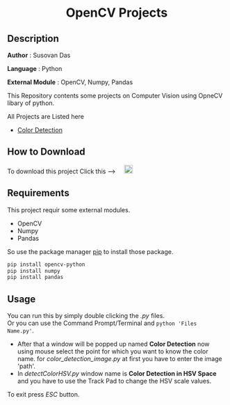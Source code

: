 #
**<H1 align = "center">OpenCV Projects</H1>**

## Description

**Author** : Susovan Das

**Language** : Python  

**External Module** : OpenCV, Numpy, Pandas

This Repository contents some projects on Computer Vision using OpneCV libary of python.

All Projects are Listed here

* [Color Detection](Color_Detection/)

## How to Download

To download this project Click this --> &nbsp; &nbsp; [<img src="https://github.com/SusovanGithub/OpenCV-Projects/blob/master/Assets/.download_icon.png" width="20" height="20"/>][DownGit]

## Requirements

This project requir some external modules.
* OpenCV
* Numpy
* Pandas

So use the package manager [pip](https://pypi.org/project/pip/) to install those package.

```bash
pip install opencv-python
pip install numpy
pip install pandas
```

## Usage

You can run this by simply double clicking the _.py_ files.  
Or you can use the Command Prompt/Terminal and `python 'Files Name.py'`.  

* After that a window will be popped up named **Color Detection** now using mouse select the point for which you want to know the color name. for _color_detection_image.py_ at first you have to enter the image 'path'.
* In _detectColorHSV.py_ window name is **Color Detection in HSV Space** and you have to use the Track Pad to change the HSV scale values.

To exit press _ESC_ button.

<!--Inner Links-->
[imgGif]: https://github.com/SusovanGithub/OpenCV-Projects/blob/master/Assets/color_detection_image.gif
[webcamGif]: https://github.com/SusovanGithub/OpenCV-Projects/blob/master/Assets/color_detection_webcam.gif
[imgHSVGif]: https://github.com/SusovanGithub/OpenCV-Projects/blob/master/Assets/detectColorHSV.gif
[DownGit]: https://minhaskamal.github.io/DownGit/#/home?url=https://github.com/SusovanGithub/OpenCV-Projects/tree/master/Color_Detection
